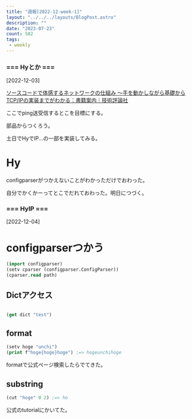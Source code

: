 ```yaml
---
title: "週報[2022-12-week-1]"
layout: "../../../layouts/BlogPost.astro"
description: ""
date: "2023-07-23"
count: 582
tags:
 - weekly
---
```





### === Hyとか ===

[2022-12-03]

[ソースコードで体感するネットワークの仕組み ～手を動かしながら基礎からTCP/IPの実装までがわかる：書籍案内｜技術評論社](https://gihyo.jp/book/2018/978-4-7741-9744-9)

ここでping送受信するとこを目標にする。

部品からつくろう。

土日でHyでIP...の一部を実装してみる。

# Hy

configparserがつかえないことがわかっただけでおわった。

自分でかくかーってとこでだれておわった。明日につづく。


### === HyIP ===

[2022-12-04]

# configparserつかう

```lisp
(import configparser)
(setv cparser (configparser.ConfigParser))
(cparser.read path)
```

## Dictアクセス

```lisp

(get dict "test")

```

## format

```lisp
(setv hoge "unchi")
(print f"hoge{hoge}hoge") ;=> hogeunchihoge
```

formatで公式ページ検索したらでてきた。

## substring

```lisp
(cut "hoge" 0 2) ;=> ho
```

公式のtutorialにかいてた。
